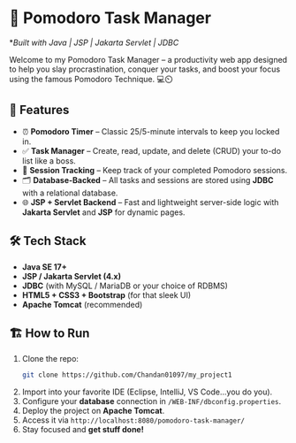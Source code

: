
# 🍅 Pomodoro Task Manager

**Built with Java | JSP | Jakarta Servlet | JDBC*

Welcome to my Pomodoro Task Manager – a productivity web app designed to help you slay procrastination, conquer your tasks, and boost your focus using the famous Pomodoro Technique. 💻⏲️

## 🚀 Features

- ⏰ **Pomodoro Timer** – Classic 25/5-minute intervals to keep you locked in.
- ✅ **Task Manager** – Create, read, update, and delete (CRUD) your to-do list like a boss.
- 🔄 **Session Tracking** – Keep track of your completed Pomodoro sessions.
- 🗂️ **Database-Backed** – All tasks and sessions are stored using **JDBC** with a relational database.
- 🌐 **JSP + Servlet Backend** – Fast and lightweight server-side logic with **Jakarta Servlet** and **JSP** for dynamic pages.

## 🛠️ Tech Stack

- **Java SE 17+** 
- **JSP / Jakarta Servlet (4.x)** 
- **JDBC** (with MySQL / MariaDB or your choice of RDBMS)
- **HTML5 + CSS3 + Bootstrap** (for that sleek UI)
- **Apache Tomcat** (recommended)

## 🏗️ How to Run

1. Clone the repo:
   ```bash
   git clone https://github.com/Chandan01097/my_project1
   ```
2. Import into your favorite IDE (Eclipse, IntelliJ, VS Code…you do you).
3. Configure your **database** connection in `/WEB-INF/dbconfig.properties`.
4. Deploy the project on **Apache Tomcat**.
5. Access it via `http://localhost:8080/pomodoro-task-manager/`
6. Stay focused and **get stuff done!**

